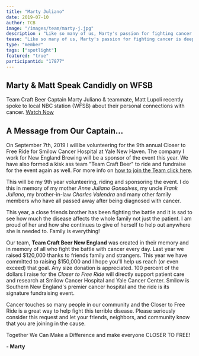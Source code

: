 ```yaml
---
title: "Marty Juliano"
date: 2019-07-10
author: TCB
image: "/images/team/marty-j.jpg"
description : "Like so many of us, Marty's passion for fighting cancer is deeply personal..."
tease: "Like so many of us, Marty's passion for fighting cancer is deeply personal. Watch as he and fellow teammate share their stories." 
type: "member"
tags: ["spotlight"]
featured: "true"
participantid: "17877"
---
```


## Marty & Matt Speak Candidly on WFSB

Team Craft Beer Captain Marty Juliano & teammate, Matt Lupoli recently spoke to local NBC station (WFSB) about their personal connections with cancer.
[Watch Now][watch]

## A Message from Our Captain...

On September 7th, 2019 I will be volunteering for the 9th annual Closer to Free Ride for Smilow Cancer Hospital at Yale New Haven. The company I work for New England Brewing will be a sponsor of the event this year. We have also formed a kisk ass team "Team Craft Beer" to ride and fundraise for the event again as well. For more info on [how to join the Team click here][join]. 

This will be my 9th year volunteering, riding and sponsoring the event. I do this in memory of my mother *Anne Juliano Gonsalves*, my uncle *Frank Juliano*, my brother-in-law *Charles Valendra* and many other family members who have all passed away after being diagnosed with cancer. 

This year, a close friends brother has been fighting the battle and it is sad to see how much the disease affects the whole family not just the patient. I am proud of her and how she continues to give of herself to help out anywhere she is needed to. Family is everything!   

Our team, **Team Craft Beer New England** was created in their memory and in memory of all who fight the battle with cancer every day. Last year we raised $120,000 thanks to friends family and strangers. This year we have committed to raising $150,000 and I hope you'll help us reach (or even exceed) that goal. Any size donation is appreciated. 100 percent of the dollars I raise for the *Closer to Free Ride* will directly support patient care and research at Smilow Cancer Hospital and Yale Cancer Center. Smilow is Southern New England's premier cancer hospital and the ride is its signature fundraising event.

Cancer touches so many people in our community and the Closer to Free Ride is a great way to help fight this terrible disease. Please seriously consider this request and let your friends, neighbors, and community know that you are joining in the cause. 

Together We Can Make a Difference and make everyone CLOSER TO FREE!

**- Marty**

[join]: /msg/join
[watch]: https://www.nbcconnecticut.com/on-air/as-seen-on/Family-Members-Ride-in-Closer-To-Free-Event--For-Those-Lost_Hartford-512607892.html
